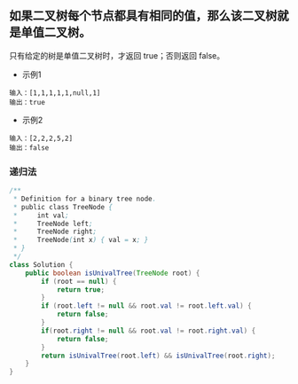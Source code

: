 
## 如果二叉树每个节点都具有相同的值，那么该二叉树就是单值二叉树。

只有给定的树是单值二叉树时，才返回 true；否则返回 false。

* 示例1
```
输入：[1,1,1,1,1,null,1]
输出：true
```
* 示例2
```
输入：[2,2,2,5,2]
输出：false
```

### 递归法 
```java
/**
 * Definition for a binary tree node.
 * public class TreeNode {
 *     int val;
 *     TreeNode left;
 *     TreeNode right;
 *     TreeNode(int x) { val = x; }
 * }
 */
class Solution {
    public boolean isUnivalTree(TreeNode root) {
        if (root == null) {
            return true;
        }
        if (root.left != null && root.val != root.left.val) {
            return false;
        }
        if(root.right != null && root.val != root.right.val) {
            return false;
        }
        return isUnivalTree(root.left) && isUnivalTree(root.right);
    }
}

```
